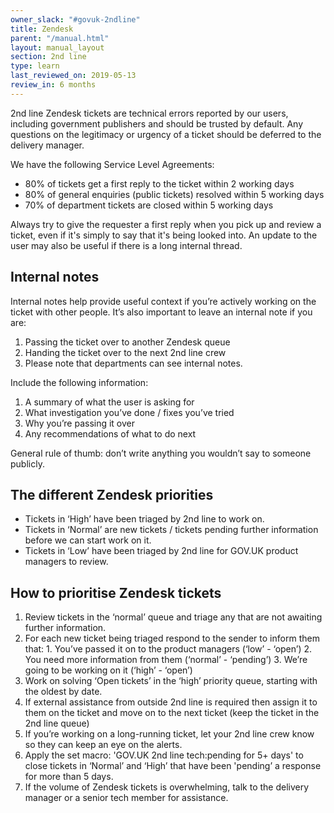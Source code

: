 ```yaml
---
owner_slack: "#govuk-2ndline"
title: Zendesk
parent: "/manual.html"
layout: manual_layout
section: 2nd line
type: learn
last_reviewed_on: 2019-05-13
review_in: 6 months
---
```


2nd line Zendesk tickets are technical errors reported by our users, including government publishers and should be trusted by default. Any questions on the legitimacy or urgency of a ticket should be deferred to the delivery manager.

We have the following Service Level Agreements:

* 80% of tickets get a first reply to the ticket within 2 working days
* 80% of general enquiries (public tickets) resolved within 5 working days
* 70% of department tickets are closed within 5 working days

Always try to give the requester a first reply when you pick up and review a ticket, even if it's simply to say that it's being looked into. An update to the user may also be useful if there is a long internal thread.

## Internal notes

Internal notes help provide useful context if you’re actively working on the ticket with other people.
It’s also important to leave an internal note if you are:

1. Passing the ticket over to another Zendesk queue
2. Handing the ticket over to the next 2nd line crew
3. Please note that departments can see internal notes.

Include the following information:

1. A summary of what the user is asking for
2. What investigation you’ve done / fixes you’ve tried
3. Why you’re passing it over
4. Any recommendations of what to do next

General rule of thumb: don’t write anything you wouldn’t say to someone publicly.

## The different Zendesk priorities

* Tickets in ‘High’ have been triaged by 2nd line to work on.
* Tickets in ‘Normal’ are new tickets / tickets pending further information before we can start work on it.
* Tickets in ‘Low’ have been triaged by 2nd line for GOV.UK product managers to review.   

## How to prioritise Zendesk tickets

1. Review tickets in the ‘normal’ queue and triage any that are not awaiting further information.
  1. For each new ticket being triaged respond to the sender to inform them that:
    1. You’ve passed it on to the product managers (‘low’ - ‘open’)
    2. You need more information from them (‘normal’ - ‘pending’)
    3. We’re going to be working on it (‘high’ - ‘open’)
2. Work on solving ‘Open tickets’ in the ‘high’ priority queue, starting with the oldest by date.  
  1. If external assistance from outside 2nd line is required then assign it to them on the ticket and move on to the next ticket (keep the ticket in the 2nd line queue)
  2. If you’re working on a long-running ticket, let your 2nd line crew know so they can keep an eye on the alerts.
3. Apply the set macro: 'GOV.UK 2nd line tech:pending for 5+ days' to close tickets in ‘Normal’ and ‘High’ that have been 'pending’ a response for more than 5 days.
4. If the volume of Zendesk tickets is overwhelming, talk to the delivery manager or a senior tech member for assistance.
